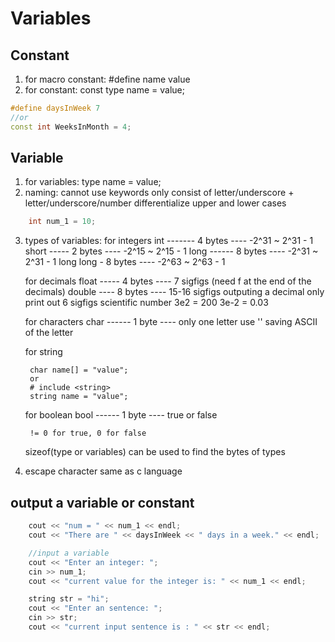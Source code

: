 # Variables

## Constant
1. for macro constant: #define name value
2. for constant: const type name = value;
```c++
#define daysInWeek 7
//or
const int WeeksInMonth = 4;
```

## Variable
1. for variables: type name = value;
2. naming: 
    cannot use keywords
    only consist of letter/underscore + letter/underscore/number
    differentialize upper and lower cases
```c++
    int num_1 = 10;
```
3. types of variables: 
    for integers
        int ------- 4 bytes ---- -2^31 ~ 2^31 - 1
        short ----- 2 bytes ---- -2^15 ~ 2^15 - 1
        long ------ 8 bytes ---- -2^31 ~ 2^31 - 1
        long long - 8 bytes ---- -2^63 ~ 2^63 - 1

    for decimals
        float ----- 4 bytes ---- 7 sigfigs (need f at the end of the decimals)
        double ---- 8 bytes ---- 15-16 sigfigs
        outputing a decimal only print out 6 sigfigs
        scientific number
            3e2 = 200
            3e-2 = 0.03

    for characters
        char ------ 1 byte ---- only one letter
            use ''
            saving ASCII of the letter

    for string
   
        char name[] = "value";
        or
        # include <string>
        string name = "value";
    
    for boolean
        bool ------ 1 byte ---- true or false

        != 0 for true, 0 for false
    
    sizeof(type or variables) can be used to find the bytes of types
  
4. escape character
    same as c language


## output a variable or constant
```c++
    cout << "num = " << num_1 << endl;
    cout << "There are " << daysInWeek << " days in a week." << endl;

    //input a variable
    cout << "Enter an integer: ";
    cin >> num_1;
    cout << "current value for the integer is: " << num_1 << endl;

    string str = "hi";
    cout << "Enter an sentence: ";
    cin >> str;
    cout << "current input sentence is : " << str << endl;
```